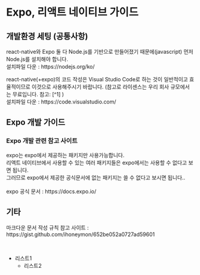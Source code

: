 # Expo, 리액트 네이티브 가이드


## 개발환경 세팅 (공통사항)

<p>
react-native와 Expo 둘 다 Node.js를 기반으로 만들어졌기 때문에(javascript) 먼저 Node.js를 설치해야 합니다.<br>
설치파일 다운 : https://nodejs.org/ko/
</p>

<p>
react-native(+expo)의 코드 작성은 Visual Studio Code로 하는 것이 일반적이고 효율적이므로 이것으로 사용해주시기 바랍니다. (참고로 라이센스는 우리 회사 규모에서는 무료입니다. 참고: [^1]  )<br>
설치파일 다운 : https://code.visualstudio.com/
</p>



## Expo 개발 가이드
### Expo 개발 관련 참고 사이트
<p>
expo는 expo에서 제공하는 패키지만 사용가능합니다.<br>
리액트 네이티브에서 사용할 수 있는 여러 패키지들은 expo에서는 사용할 수 없다고 보면 됩니다.<br>
그러므로 expo에서 제공한 공식문서에 없는 패키지는 쓸 수 없다고 보시면 됩니다..<br>
<br>
expo 공식 문서 : https://docs.expo.io/
</p>

 



## 기타
<p>
  마크다운 문서 작성 규칙 참고 사이트 : https://gist.github.com/ihoneymon/652be052a0727ad59601
</p>
<br>

- 리스트1
  - 리스트2




